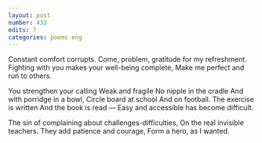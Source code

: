```yaml
---
layout: post
number: 433
edits: 7
categories: poems eng
---
```


Constant comfort corrupts.
Come, problem, gratitude for my refreshment.
Fighting with you makes your well-being complete,
Make me perfect and run to others.

You strengthen your calling
Weak and fragile
No nipple in the cradle
And with porridge in a bowl,
Circle board at school
And on football.
The exercise is written
And the book is read —
Easy and accessible has become difficult.

The sin of complaining about challenges-difficulties,
On the real invisible teachers.
They add patience and courage,
Form a hero, as I wanted.

